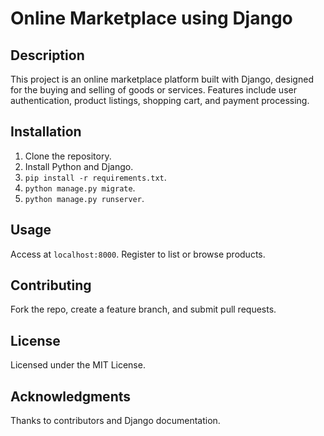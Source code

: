 # Online Marketplace using Django

## Description
This project is an online marketplace platform built with Django, designed for the buying and selling of goods or services. Features include user authentication, product listings, shopping cart, and payment processing.

## Installation
1. Clone the repository.
2. Install Python and Django.
3. `pip install -r requirements.txt`.
4. `python manage.py migrate`.
5. `python manage.py runserver`.

## Usage
Access at `localhost:8000`. Register to list or browse products.

## Contributing
Fork the repo, create a feature branch, and submit pull requests.

## License
Licensed under the MIT License.

## Acknowledgments
Thanks to contributors and Django documentation.
